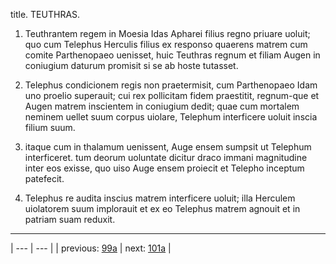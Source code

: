 title. TEUTHRAS.



1. Teuthrantem regem in Moesia Idas Apharei filius regno priuare uoluit; quo cum Telephus Herculis filius ex responso quaerens matrem cum comite Parthenopaeo uenisset, huic Teuthras regnum et filiam Augen in coniugium daturum promisit si se ab hoste tutasset.



2. Telephus condicionem regis non praetermisit, cum Parthenopaeo Idam uno proelio superauit; cui rex pollicitam fidem praestitit, regnum-que et Augen matrem inscientem in coniugium dedit; quae cum mortalem neminem uellet suum corpus uiolare, Telephum interficere uoluit inscia filium suum.



3. itaque cum in thalamum uenissent, Auge ensem sumpsit ut Telephum interficeret. tum deorum uoluntate dicitur draco immani magnitudine inter eos exisse, quo uiso Auge ensem proiecit et Telepho inceptum patefecit.



4. Telephus re audita inscius matrem interficere uoluit; illa Herculem uiolatorem suum implorauit et ex eo Telephus matrem agnouit et in patriam suam reduxit.



---

| --- | --- |
| previous: [99a](../99a/) | next: [101a](../101a/) |